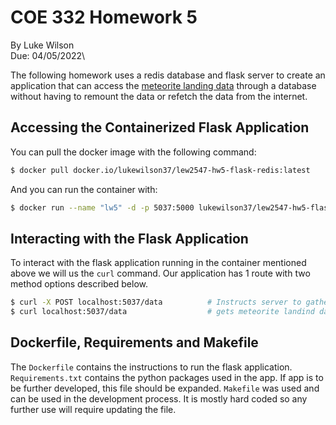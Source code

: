  # COE 332 Homework 5
 By Luke Wilson\
 Due: 04/05/2022\

The following homework uses a redis database and flask server to create an application that can access the [meteorite landing data](https://raw.githubusercontent.com/wjallen/coe332-sample-data/main/ML_Data_Sample.json) through a database without having to remount the data or refetch the data from the internet.

## Accessing the Containerized Flask Application
  
You can pull the docker image with the following command:                                                                  

```bash
$ docker pull docker.io/lukewilson37/lew2547-hw5-flask-redis:latest
```

And you can run the container with:

```bash
$ docker run --name "lw5" -d -p 5037:5000 lukewilson37/lew2547-hw5-flask-redis:latest
```

## Interacting with the Flask Application

To interact with the flask application running in the container mentioned above we will us the ```curl``` command. Our application has 1 route with two method options described below.

```bash
$ curl -X POST localhost:5037/data			# Instructs server to gather meteorite landing data from web
$ curl localhost:5037/data					# gets meteorite landind data in json
```

## Dockerfile, Requirements and Makefile

The ```Dockerfile``` contains the instructions to run the flask application. ```Requirements.txt``` contains the python packages used in the app. If app is to be further developed, this file should be expanded. ```Makefile``` was used and can be used in the development process. It is mostly hard coded so any further use will require updating the file. 


